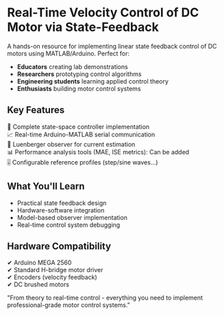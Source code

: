 # Real-Time Velocity Control of DC Motor via State-Feedback

A hands-on resource for implementing linear state feedback control of DC motors using MATLAB/Arduino. Perfect for:

- **Educators** creating lab demonstrations
- **Researchers** prototyping control algorithms  
- **Engineering students** learning applied control theory
- **Enthusiasts** building motor control systems

## Key Features
🔧 Complete state-space controller implementation  
📈 Real-time Arduino-MATLAB serial communication  
🧮 Luenberger observer for current estimation  
📊 Performance analysis tools (MAE, ISE metrics): Can be added  
🎚️ Configurable reference profiles (step/sine waves...)

## What You'll Learn
- Practical state feedback design
- Hardware-software integration
- Model-based observer implementation
- Real-time control system debugging

## Hardware Compatibility
✔ Arduino MEGA 2560  
✔ Standard H-bridge motor driver  
✔ Encoders (velocity feedback)  
✔ DC brushed motors

"From theory to real-time control - everything you need to implement professional-grade motor control systems."
